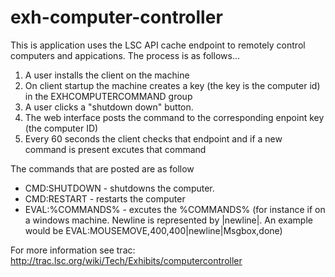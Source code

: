 exh-computer-controller
======================

This is application uses the LSC API cache endpoint to remotely control computers and appications. The process is as follows...

1. A user installs the client on the machine
2. On client startup the machine creates a key (the key is the computer id) in the EXHCOMPUTERCOMMAND group
2. A user clicks a "shutdown down" button.
3. The web interface posts the command to the corresponding enpoint key (the computer ID)
4. Every 60 seconds the client checks that endpoint and if a new command is present excutes that command

The commands that are posted are as follow

* CMD:SHUTDOWN - shutdowns the computer.
* CMD:RESTART - restarts the computer
* EVAL:%COMMANDS% - excutes the %COMMANDS% (for instance if on a windows machine. Newline is represented by |newline|. An example would be EVAL:MOUSEMOVE,400,400|newline|Msgbox,done)

For more information see trac: http://trac.lsc.org/wiki/Tech/Exhibits/computercontroller